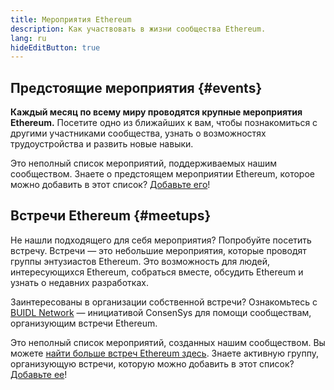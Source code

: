 ```yaml
---
title: Мероприятия Ethereum
description: Как участвовать в жизни сообщества Ethereum.
lang: ru
hideEditButton: true
---
```


## Предстоящие мероприятия {#events}

**Каждый месяц по всему миру проводятся крупные мероприятия Ethereum.** Посетите одно из ближайших к вам, чтобы познакомиться с другими участниками сообщества, узнать о возможностях трудоустройства и развить новые навыки.

<UpcomingEventsList/>

Это неполный список мероприятий, поддерживаемых нашим сообществом. Знаете о предстоящем мероприятии Ethereum, которое можно добавить в этот список? [Добавьте его](https://github.com/ethereum/ethereum-org-website/blob/dev/src/data/community-events.json)!

## Встречи Ethereum {#meetups}

Не нашли подходящего для себя мероприятия? Попробуйте посетить встречу. Встречи — это небольшие мероприятия, которые проводят группы энтузиастов Ethereum. Это возможность для людей, интересующихся Ethereum, собраться вместе, обсудить Ethereum и узнать о недавних разработках.

<MeetupList />

Заинтересованы в организации собственной встречи? Ознакомьтесь с [BUIDL Network](https://consensys.net/developers/buidlnetwork/) — инициативой ConsenSys для помощи сообществам, организующим встречи Ethereum.

Это неполный список мероприятий, созданных нашим сообществом. Вы можете [найти больше встреч Ethereum здесь](https://www.meetup.com/topics/ethereum/). Знаете активную группу, организующую встречи, которую можно добавить в этот список? [Добавьте ее](https://github.com/ethereum/ethereum-org-website/blob/dev/src/data/community-meetups.json)!
